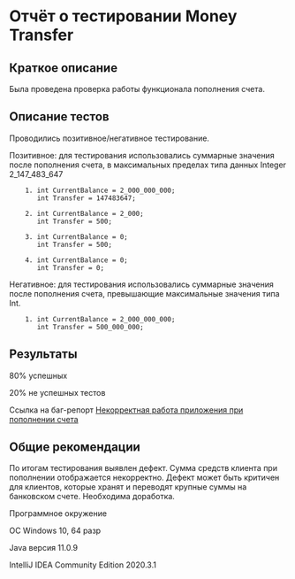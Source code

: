 # Отчёт о тестировании Money Transfer
## Краткое описание
Была проведена проверка работы функционала пополнения счета.

## Описание тестов
Проводились позитивное/негативное тестирование.

Позитивное: для тестирования использовались суммарные значения после пополнения счета, в максимальных пределах типа данных Integer 2_147_483_647

        1. int CurrentBalance = 2_000_000_000;
           int Transfer = 147483647;
           
        2. int CurrentBalance = 2_000;
           int Transfer = 500; 
           
        3. int CurrentBalance = 0;
           int Transfer = 500;
           
        4. int CurrentBalance = 0;
           int Transfer = 0; 
           
Негативное: для тестирования использовались суммарные значения после пополнения счета, превышающие максимальные значения типа Int.

        1. int CurrentBalance = 2_000_000_000;
           int Transfer = 500_000_000;

## Результаты

80% успешных

20% не успешных тестов

Ссылка на баг-репорт [Некорректная работа приложения при пополнении счета](https://github.com/Svetlana0406/JAVA2.1/issues/1)

## Общие рекомендации

По итогам тестирования выявлен дефект. Сумма средств клиента при пополнении отображается некорректно. Дефект может быть критичен для клиентов, которые хранят и переводят крупные суммы на банковском счете. Необходима доработка.

Программное окружение

ОС Windows 10, 64 разр

Java версия 11.0.9

IntelliJ IDEA Community Edition 2020.3.1
